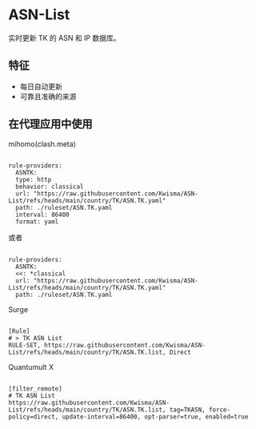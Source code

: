 
# ASN-List
    
实时更新 TK 的 ASN 和 IP 数据库。
    
## 特征
    
- 每日自动更新
- 可靠且准确的来源
    
## 在代理应用中使用
    
mihomo(clash.meta)
   
<pre><code class="language-javascript">
rule-providers:
  ASNTK:
  type: http
  behavior: classical
  url: "https://raw.githubusercontent.com/Kwisma/ASN-List/refs/heads/main/country/TK/ASN.TK.yaml"
  path: ./ruleset/ASN.TK.yaml
  interval: 86400
  format: yaml
</code></pre>

或者

<pre><code class="language-javascript">
rule-providers:
  ASNTK:
  <<: *classical
  url: "https://raw.githubusercontent.com/Kwisma/ASN-List/refs/heads/main/country/TK/ASN.TK.yaml"
  path: ./ruleset/ASN.TK.yaml
</code></pre>
    
Surge
    
<pre><code class="language-javascript">
[Rule]
# > TK ASN List
RULE-SET, https://raw.githubusercontent.com/Kwisma/ASN-List/refs/heads/main/country/TK/ASN.TK.list, Direct
</code></pre>
    
Quantumult X
    
<pre><code class="language-javascript">
[filter_remote]
# TK ASN List
https://raw.githubusercontent.com/Kwisma/ASN-List/refs/heads/main/country/TK/ASN.TK.list, tag=TKASN, force-policy=direct, update-interval=86400, opt-parser=true, enabled=true
</code></pre>
